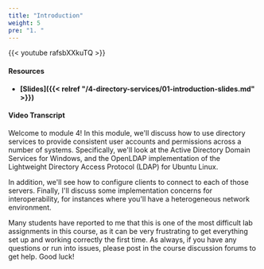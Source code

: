 ```yaml
---
title: "Introduction"
weight: 5
pre: "1. "
---
```


{{< youtube rafsbXXkuTQ >}}

#### Resources

* **[Slides]({{< relref "/4-directory-services/01-introduction-slides.md" >}})**

#### Video Transcript

Welcome to module 4! In this module, we'll discuss how to use directory services to provide consistent user accounts and permissions across a number of systems. Specifically, we'll look at the Active Directory Domain Services for Windows, and the OpenLDAP implementation of the Lightweight Directory Access Protocol (LDAP) for Ubuntu Linux.

In addition, we'll see how to configure clients to connect to each of those servers. Finally, I'll discuss some implementation concerns for interoperability, for instances where you'll have a heterogeneous network environment.

Many students have reported to me that this is one of the most difficult lab assignments in this course, as it can be very frustrating to get everything set up and working correctly the first time. As always, if you have any questions or run into issues, please post in the course discussion forums to get help. Good luck!
